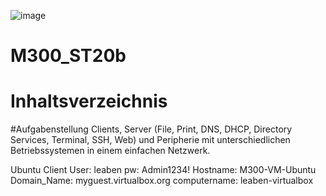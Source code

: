 ![image](https://github.com/JuveFanBoy/M300_ST20b/assets/60262192/3d84a856-acea-49f1-832e-f40975698ae6)
# M300_ST20b
# Inhaltsverzeichnis

#Aufgabenstellung
Clients, Server (File, Print, DNS, DHCP, Directory Services, Terminal, SSH, Web) und Peripherie mit unterschiedlichen Betriebssystemen in einem einfachen Netzwerk.

Ubuntu Client 
User: leaben
pw: Admin1234!
Hostname: M300-VM-Ubuntu
Domain_Name: myguest.virtualbox.org
computername: leaben-virtualbox
